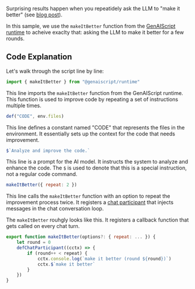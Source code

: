 Surprising results happen when you repeatidely ask the LLM to "make it better" (see [blog post](https://minimaxir.com/2025/01/write-better-code/)).

In this sample, we use the `makeItBetter` function from the [GenAIScript runtime](/genaiscript/reference/runtime)
to acheive exaclty that: asking the LLM to make it better for a few rounds.

## Code Explanation

Let's walk through the script line by line:

```js
import { makeItBetter } from "@genaiscript/runtime"
```

This line imports the `makeItBetter` function from the GenAIScript runtime. This function is used to improve code by repeating a set of instructions multiple times.

```js
def("CODE", env.files)
```

This line defines a constant named "CODE" that represents the files in the environment. It essentially sets up the context for the code that needs improvement.

```js
$`Analyze and improve the code.`
```

This line is a prompt for the AI model. It instructs the system to analyze and enhance the code. The `$` is used to denote that this is a special instruction, not a regular code command.

```js
makeItBetter({ repeat: 2 })
```

This line calls the `makeItBetter` function with an option to repeat the improvement process twice. It registers a [chat participant](/genaiscript/reference/scripts/chat-participants)
that injects messages in the chat conversation loop.

The `makeItBetter` rouhgly looks like this. It registers a callback function that gets called
on every chat turn.

```js
export function makeItBetter(options?: { repeat: ... }) {
    let round = 0
    defChatParticipant((cctx) => {
        if (round++ < repeat) {
            cctx.console.log(`make it better (round ${round})`)
            cctx.$`make it better`
        }
    })
}
```